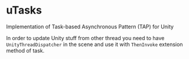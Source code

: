 # uTasks
Implementation of Task-based Asynchronous Pattern (TAP) for Unity

In order to update Unity stuff from other thread you need to have `UnityThreadDispatcher` in the scene and use it with `ThenInvoke` extension method of task.